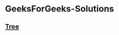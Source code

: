 # GeeksForGeeks-Solutions
## [Tree](https://github.com/Ushnesha/GeeksForGeeks-Solutions/blob/master/Tree.md)

